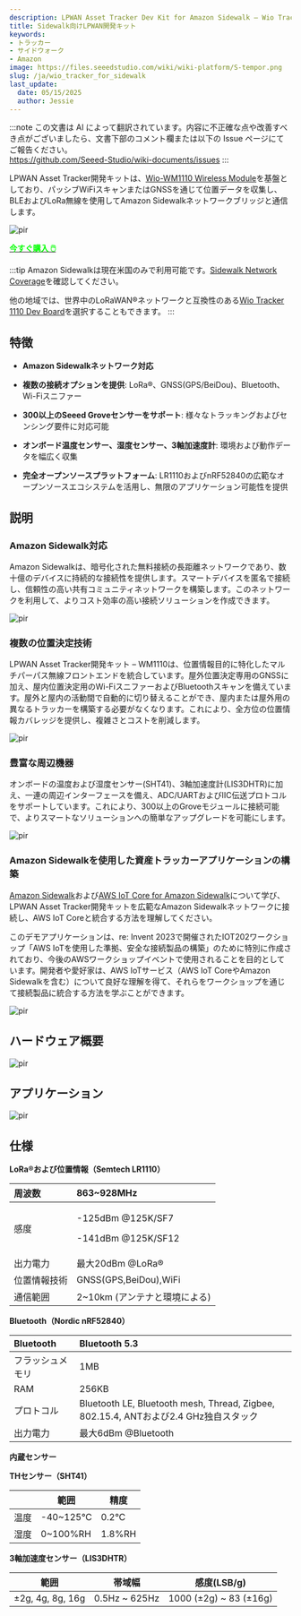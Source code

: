```yaml
---
description: LPWAN Asset Tracker Dev Kit for Amazon Sidewalk – Wio Tracker 1110
title: Sidewalk向けLPWAN開発キット
keywords:
- トラッカー
- サイドウォーク
- Amazon
image: https://files.seeedstudio.com/wiki/wiki-platform/S-tempor.png
slug: /ja/wio_tracker_for_sidewalk
last_update:
  date: 05/15/2025
  author: Jessie
---
```

:::note
この文書は AI によって翻訳されています。内容に不正確な点や改善すべき点がございましたら、文書下部のコメント欄または以下の Issue ページにてご報告ください。  
https://github.com/Seeed-Studio/wiki-documents/issues
:::

LPWAN Asset Tracker開発キットは、[Wio-WM1110 Wireless Module](https://www.seeedstudio.com/Wio-WM1110-Module-LR1110-and-nRF52840-p-5676.html)を基盤としており、パッシブWiFiスキャンまたはGNSSを通じて位置データを収集し、BLEおよびLoRa無線を使用してAmazon Sidewalkネットワークブリッジと通信します。

<p style={{textAlign: 'center'}}><img src="https://files.seeedstudio.com/wiki/SenseCAP/Sidewalk_Kit/sidewalk-kit.png" alt="pir" width={800} height="auto" /></p>

<div class="get_one_now_container" style={{textAlign: 'center'}}>
    <a class="get_one_now_item" href="https://www.seeedstudio.com/LPWAN-Asset-Tracker-Dev-kit-WM1110-p-5846.html" target="_blank">
            <strong><span><font color={'FFFFFF'} size={"4"}> 今すぐ購入 🖱️</font></span></strong>
    </a>
</div>

:::tip
Amazon Sidewalkは現在米国のみで利用可能です。[Sidewalk Network Coverage](https://coverage.sidewalk.amazon/)を確認してください。

他の地域では、世界中のLoRaWAN®ネットワークと互換性のある[Wio Tracker 1110 Dev Board](https://www.seeedstudio.com/Wio-Tracker-1110-Dev-Board-p-5799.html)を選択することもできます。
:::

## 特徴

* **Amazon Sidewalkネットワーク対応**

* **複数の接続オプションを提供**: LoRa®、GNSS(GPS/BeiDou)、Bluetooth、Wi-Fiスニファー

* **300以上のSeeed Groveセンサーをサポート**: 様々なトラッキングおよびセンシング要件に対応可能

* **オンボード温度センサー、湿度センサー、3軸加速度計**: 環境および動作データを幅広く収集

* **完全オープンソースプラットフォーム**: LR1110およびnRF52840の広範なオープンソースエコシステムを活用し、無限のアプリケーション可能性を提供

## 説明

### Amazon Sidewalk対応

Amazon Sidewalkは、暗号化された無料接続の長距離ネットワークであり、数十億のデバイスに持続的な接続性を提供します。スマートデバイスを匿名で接続し、信頼性の高い共有コミュニティネットワークを構築します。このネットワークを利用して、よりコスト効率の高い接続ソリューションを作成できます。

<p style={{textAlign: 'center'}}><img src="https://files.seeedstudio.com/wiki/SenseCAP/Sidewalk_Kit/sidewalk-kit.png" alt="pir" width={800} height="auto" /></p>

### 複数の位置決定技術

LPWAN Asset Tracker開発キット – WM1110は、位置情報目的に特化したマルチパーパス無線フロントエンドを統合しています。屋外位置決定専用のGNSSに加え、屋内位置決定用のWi-FiスニファーおよびBluetoothスキャンを備えています。屋外と屋内の活動間で自動的に切り替えることができ、屋内または屋外用の異なるトラッカーを構築する必要がなくなります。これにより、全方位の位置情報カバレッジを提供し、複雑さとコストを削減します。

<p style={{textAlign: 'center'}}><img src="https://wdcdn.qpic.cn/MTY4ODg1NTkyNTI4NTEwNA_234601_twY1xjCUq9Z8yoYu_1701143222?w=2032&h=1070&type=image/png" alt="pir" width={800} height="auto" /></p>

### 豊富な周辺機器

オンボードの温度および湿度センサー(SHT41)、3軸加速度計(LIS3DHTR)に加え、一連の周辺インターフェースを備え、ADC/UARTおよびIIC伝送プロトコルをサポートしています。これにより、300以上のGroveモジュールに接続可能で、よりスマートなソリューションへの簡単なアップグレードを可能にします。

<p style={{textAlign: 'center'}}><img src="https://wdcdn.qpic.cn/MTY4ODg1NTkyNTI4NTEwNA_639823_3yeu0eTFcW0f2AHj_1701143279?w=1802&h=844&type=image/png" alt="pir" width={800} height="auto" /></p>

### Amazon Sidewalkを使用した資産トラッカーアプリケーションの構築

[Amazon Sidewalk](https://www.amazon.com/Amazon-Sidewalk/b?ie=UTF8&node=21328123011)および[AWS IoT Core for Amazon Sidewalk](https://docs.aws.amazon.com/iot/latest/developerguide/iot-sidewalk.html)について学び、LPWAN Asset Tracker開発キットを広範なAmazon Sidewalkネットワークに接続し、AWS IoT Coreと統合する方法を理解してください。

このデモアプリケーションは、re: Invent 2023で開催されたIOT202ワークショップ「AWS IoTを使用した準拠、安全な接続製品の構築」のために特別に作成されており、今後のAWSワークショップイベントで使用されることを目的としています。開発者や愛好家は、AWS IoTサービス（AWS IoT CoreやAmazon Sidewalkを含む）について良好な理解を得て、それらをワークショップを通じて接続製品に統合する方法を学ぶことができます。

<p style={{textAlign: 'center'}}><img src="https://wdcdn.qpic.cn/MTY4ODg1NTkyNTI4NTEwNA_817803_KG4rJQIohMMzPyR4_1701150525?w=1370&h=798&type=image/png" alt="pir" width={800} height="auto" /></p>

## ハードウェア概要

<p style={{textAlign: 'center'}}><img src="https://wdcdn.qpic.cn/MTY4ODg1NTkyNTI4NTEwNA_19830_N9NXJqFu1LJ_Rku__1700122819?w=1608&h=1060&type=image/png" alt="pir" width={800} height="auto" /></p>


## アプリケーション

<p style={{textAlign: 'center'}}><img src="https://wdcdn.qpic.cn/MTY4ODg1NTkyNTI4NTEwNA_419290_B_TS3XqgFv7LnMbQ_1700474791?w=1752&h=858&type=image/png" alt="pir" width={800} height="auto" /></p>


## 仕様

**LoRa®および位置情報（Semtech LR1110）**

|周波数|863~928MHz|
| :- | :- |
|感度|<p>-125dBm @125K/SF7</p><p>-141dBm @125K/SF12</p>|
|出力電力|最大20dBm @LoRa®|
|位置情報技術|GNSS(GPS,BeiDou),WiFi|
|通信範囲|2~10km (アンテナと環境による)|

**Bluetooth（Nordic nRF52840）**

|Bluetooth|Bluetooth 5.3|
| :- | :- |
|フラッシュメモリ|1MB|
|RAM|256KB|
|プロトコル|Bluetooth LE, Bluetooth mesh, Thread, Zigbee, 802.15.4, ANTおよび2.4 GHz独自スタック|
|出力電力|最大6dBm @Bluetooth|

**内蔵センサー**

**THセンサー（SHT41）**

|  | 範囲 | 精度 |
| -------- | -------- | -------- |
|温度  | -40~125°C |0.2°C|
|湿度 | 0~100%RH |1.8%RH|

**3軸加速度センサー（LIS3DHTR）**

| 範囲 | 帯域幅 | 感度(LSB/g) |
| -------- | -------- | -------- | 
| ±2g, 4g, 8g, 16g | 0.5Hz ~ 625Hz |1000 (±2g) ~ 83 (±16g)